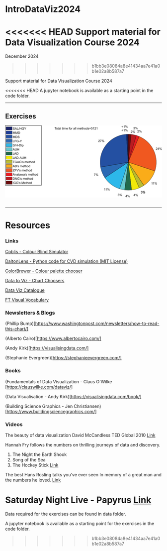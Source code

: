 # IntroDataViz2024

<<<<<<< HEAD
Support material for Data Visualization Course 2024
=======
December 2024
>>>>>>> b1bb3e08084a8e41434aa7e41a0b1e02a8b587a7

Support material for Data Visualization Course 2024

<<<<<<< HEAD
A jupyter notebook is available as a starting point in the code folder.

------------------------
## Exercises

![Pie Chart](https://github.com/MrVizSquared/IntroDataViz2024/blob/main/Exercise_PieChart.png?raw=true)


## 

-----------------------------
# Resources

### Links

[Coblis - Colour Blind Simulator](https://www.color-blindness.com/coblis-color-blindness-simulator/)

[DaltonLens - Python code for CVD simulation (MIT License)](https://github.com/DaltonLens/DaltonLens-Python)

[ColorBrewer - Colour palette chooser](https://colorbrewer2.org/)

[Data to Viz - Chart Choosers](https://data-to-viz.com)

[Data Viz Catalogue](https://datavizcatalogue.com/)

[FT Visual Vocabulary](https://www.ft.com/content/c7bb24c9-964d-479f-ba24-03a2b2df6e85)

### Newsletters & Blogs

(Phillip Bump)[https://www.washingtonpost.com/newsletters/how-to-read-this-chart/]

(Alberto Cairo)[https://www.albertocairo.com/]

(Andy Kirk)[https://visualisingdata.com/]

(Stephanie Evergreen)[https://stephanieevergreen.com/]

### Books

(Fundamentals of Data Visualization - Claus O'Wilke [https://clauswilke.com/dataviz/]

(Data Visualisation - Andy Kirk)[https://visualisingdata.com/book/]

(Building Science Graphics - Jen Christiansen)[https://www.buildingsciencegraphics.com/]

### Videos

The beauty of data visualization
David McCandless
TED Global 2010
[Link](https://www.ted.com/talks/david_mccandless_the_beauty_of_data_visualization?subtitle=en)

Hannah Fry follows the numbers on thrilling journeys of data and discovery.
1) The Night the Earth Shook
2) Song of the Sea 
3) The Hockey Stick
[Link](https://www.bbc.co.uk/programmes/m001qw8x)

The best Hans Rosling talks you’ve ever seen
In memory of a great man and the numbers he loved.
[Link](https://www.ted.com/playlists/474/the_best_hans_rosling_talks_yo)

Saturday Night Live - Papyrus
[Link](https://www.youtube.com/watch?v=jVhlJNJopOQ)
=======
Data required for the exercises can be found in data folder.

A jupyter notebook is available as a starting point for the exercises in the code folder.
>>>>>>> b1bb3e08084a8e41434aa7e41a0b1e02a8b587a7

